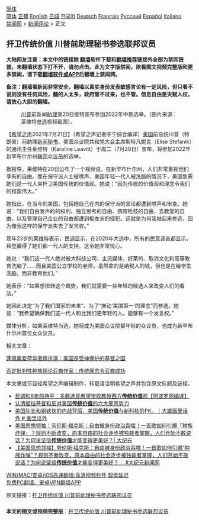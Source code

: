  <!-- 面包屑导航 --> <div class="breadcrumb"><!-- GTranslate: https://gtranslate.io/ -->  <div class="switcher notranslate">  <div class="selected">  <a href="#" onclick="return false;"> 简体</a>  </div>  <div class="option">  <a href="https://www.bannedbook.org" onclick="doGTranslate('zh-CN|zh-CN');jQuery('div.switcher div.selected a').html(jQuery(this).html());return false;" title="简体中文" class="nturl selected"> 简体</a>  <a href="https://www.bannedbook.org/zh-tw/" onclick="doGTranslate('zh-CN|zh-TW');jQuery('div.switcher div.selected a').html(jQuery(this).html());return false;" title="繁體中文" class="nturl"> 正體</a>  <a href="https://www.bannedbook.org/en/" onclick="doGTranslate('zh-CN|en');jQuery('div.switcher div.selected a').html(jQuery(this).html());return false;" title="English" class="nturl"> English</a>  <a href="https://www.bannedbook.org/ja/" onclick="doGTranslate('zh-CN|ja');jQuery('div.switcher div.selected a').html(jQuery(this).html());return false;" title="日本語" class="nturl"> 日語</a>  <a href="https://www.bannedbook.org/ko/" onclick="doGTranslate('zh-CN|ko');jQuery('div.switcher div.selected a').html(jQuery(this).html());return false;" title="한국어" class="nturl"> 한국어</a>  <a href="https://www.bannedbook.org/de/" onclick="doGTranslate('zh-CN|de');jQuery('div.switcher div.selected a').html(jQuery(this).html());return false;" title="Deutsch" class="nturl"> Deutsch</a>  <a href="https://www.bannedbook.org/fr/" onclick="doGTranslate('zh-CN|fr');jQuery('div.switcher div.selected a').html(jQuery(this).html());return false;" title="Français" class="nturl"> Français</a>  <a href="https://www.bannedbook.org/ru/" onclick="doGTranslate('zh-CN|ru');jQuery('div.switcher div.selected a').html(jQuery(this).html());return false;" title="Русский" class="nturl"> Русский</a>  <a href="https://www.bannedbook.org/es/" onclick="doGTranslate('zh-CN|es');jQuery('div.switcher div.selected a').html(jQuery(this).html());return false;" title="Español" class="nturl"> Español</a>  <a href="https://www.bannedbook.org/it/" onclick="doGTranslate('zh-CN|it');jQuery('div.switcher div.selected a').html(jQuery(this).html());return false;" title="Italiano" class="nturl"> Italiano</a>  </div>  </div>      <div class='breadcrumb-sub'><!-- Breadcrumb NavXT 6.3.0 --> <a href="https://www.bannedbook.org/" class="home">禁闻网</a> &gt; <a href="https://www.bannedbook.org/bnews/comments/" class="category">新闻评论</a> &gt; 正文</div></div><h2>扞卫传统价值 川普前助理秘书参选联邦议员</h2> <p class="notice"><b>大陆网友注意：本文中的链接除 <a href="https://github.com/bannedbook/fanqiang" >翻墙</a>软件下载和<a href="https://github.com/killgcd/justmysocks/blob/master/README.md">翻墙推荐</a>链接外全部为禁网链接，未翻墙状态下打不开，请勿点击。此为文字版禁闻，欲看图文视频完整版和更多禁闻，请下载<a href="https://github.com/bannedbook/fanqiang">翻墙软件或APP</a>后翻墙上禁闻网。</p><p>备注：翻墙看新闻非常安全，翻墙以真实身份发表敏感言论有一定风险，但只看不说则没有任何风险，翻的人太多，政府管不过来，也不管。信息自由是天赋人权，请放心大胆的翻墙。</b></p>  <div class="entry"> <figure> <p><figcaption><a href="https://www.bannedbook.org/bnews/tag/%e5%b7%9d%e6%99%ae/" class="st_tag internal_tag" rel="tag" title="标签 川普 下的日志">川普</a>前新闻<a href="https://www.bannedbook.org/bnews/tag/%E5%8A%A9%E7%90%86/" class="st_tag internal_tag" rel="tag" title="标签 助理 下的日志">助理</a>莱20日维特宣布参加2022年中期选举。（图片来源：莱维特<a href="https://www.bannedbook.org/bnews/tag/%E5%8F%82%E9%80%89/" class="st_tag internal_tag" rel="tag" title="标签 参选 下的日志">参选</a>视频截图）。</figcaption></figure> <p>【<span class='wp_keywordlink_affiliate'><a href="https://www.soundofhope.org" title="希望之声" target="_blank">希望之声</a></span>2021年7月21日】（希望之声记者宇宁综合编译）<a href="https://www.bannedbook.org/bnews/tag/%e7%be%8e%e5%9b%bd/" class="st_tag internal_tag" rel="tag" title="标签 美国 下的日志">美国</a>前总统川普（特朗普）前助理<span class='wp_keywordlink_affiliate'><a href="https://www.bannedbook.org/" title="新闻">新闻</a></span><a href="https://www.bannedbook.org/bnews/tag/%E7%A7%98%E4%B9%A6/" class="st_tag internal_tag" rel="tag" title="标签 秘书 下的日志">秘书</a>、美国众议院共和党大会主席斯特凡妮克（Elise Stefanik）的通讯主任莱维特（Karoline Leavitt）于周二（7月20日）宣布，将参加2022年新罕布什尔州<a href="https://www.bannedbook.org/bnews/tag/%E8%81%94%E9%82%A6/" class="st_tag internal_tag" rel="tag" title="标签 联邦 下的日志">联邦</a>众<a href="https://www.bannedbook.org/bnews/tag/%e8%ae%ae%e5%91%98/" class="st_tag internal_tag" rel="tag" title="标签 议员 下的日志">议员</a>的选举。</p> <p>据报导，莱维特在20日公布了一个视频说，在新罕布什尔州，人们非常重视他们享有的自由。而在保守派人士被噤声、美国年轻一代人被洗脑的情况下，美国急需她们这一代人来扞卫美国传统的价值观。她说：“因为传统的价值观和理念令我们的祖国伟大。”</p> <p>她指出，在当今的美国，包括她自己在内的保守派的言论都遭到噤声和审查。她说：“我们自由发声的的权利、独立思考的自由、携带枪枝的自由、去教堂的自由，以及管理自己企业的自由都遭到极左派的侵犯。这就是为何我站起来参选，因为像我这样的保守派失去了发言权。”</p>  <p>现年23岁的莱维特表示，民调显示，在2020年大选中，所有的民意调查都显示，拜登赢得了她们那一代人的支持。这令她非常忧心。</p> <p>她说：“我们这一代人绝对被大科技公司、主流媒体、好莱坞、取消文化和高等教育洗脑了&#8230;&#8230;而且美国公立学校的老师，虽然拿的是纳税人的钱，但也是在给学生洗脑，而非教育他们。”</p> <p>她表示：“如果想扭转这个趋势，我们就需要一些年轻的候选人来改变人们的看法。”</p>  <p>她因此决定“为了我们国家的未来”、为了“推动‘美国第一’的理念”而参选。她说：“我希望确保我们这一代人和比我们更年轻的人，能够有一个发言权。”</p> <p>媒体分析，如果莱维特当选，她将成为美国众议院最年轻的众议员，也成为新罕布什尔州首位女众议员。</p> <p>相关文章：</p>  <p><a data-ved="2ahUKEwjIrO_2ivXxAhXuwjgGHWM8BhAQFjAAegQIBRAD" href="https://www.soundofhope.org/post/526562?lang=b5" ping="/url?sa=t&amp;source=web&amp;rct=j&amp;url=https://www.soundofhope.org/post/526562%3Flang%3Db5&amp;ved=2ahUKEwjIrO_2ivXxAhXuwjgGHWM8BhAQFjAAegQIBRAD">蓬佩奥爱荷华激情讲演：美国是受神保护的基督之国</a></p> <p><a data-ved="2ahUKEwjkqaiVi_XxAhVAyjgGHYZUCQoQFjACegQIBxAD" href="https://www.soundofhope.org/post/525692?lang=b5" ping="/url?sa=t&amp;source=web&amp;rct=j&amp;url=https://www.soundofhope.org/post/525692%3Flang%3Db5&amp;ved=2ahUKEwjkqaiVi_XxAhVAyjgGHYZUCQoQFjACegQIBxAD">否定批判性种族理论亚裔作家：传统理念令亚裔成功</a></p> <p>本文章或节目经希望之声编辑制作，转载请注明希望之声并包含原文标题及链接。 </p>  <ul class='op-related-articles' title='相关阅读'> <li><a href='https://www.bannedbook.org/bnews/cnnews/20210709/1583791.html' target='_blank'>民调和8年前持平：多数选民希望学校教授西方<b>传统价值</b>观【阿波罗网编译】</a></li> <li><a href='https://www.bannedbook.org/bnews/bannedvideo/20210427/1534346.html' target='_blank'>认清抵挡基督和反对美国<b>传统价值</b>的六大邪恶势力</a></li> <li><a href='https://www.bannedbook.org/bnews/bannedvideo/20210302/1527566.html' target='_blank'>美国队长和钢铁侠的内战背后，美国<b>传统价值</b>与新科技的PK。｜大雄画里话外 # 画里话外</a></li> <li><a href='https://www.bannedbook.org/bnews/cbnews/20210325/1512622.html' target='_blank'>美国思想领袖：劳伦斯·福克斯：自由被身份政治吞噬！一首歌如何引爆「种族炸弹」？规则不断改变，原本自由的社会逐步被独裁者掌握，人们开始不敢说话？为何说坚信<b>传统价值</b>才能变得更美好？| 大纪元</a></li> <li><a href='https://www.bannedbook.org/bnews/bannedvideo/20210325/1512256.html' target='_blank'>【美国思想领袖】劳伦斯·福克斯：自由被身份政治吞噬！一首歌如何引爆“种族炸弹”？规则不断改变，原本自由的社会逐步被独裁者掌握，人们开始不敢说话？为何说坚信<b>传统价值</b>才能变得更美好？｜ #大纪元新闻网</a></li> </ul> <p class="texttj"> <a href="https://github.com/bannedbook/fanqiang/wiki/V2ray%E6%9C%BA%E5%9C%BA" target="_blank">WIN/MAC/安卓/iOS高速翻墙:高清视频秒开,超低延迟</a><br/> <a href="https://github.com/bannedbook/fanqiang/wiki/%E7%A6%81%E9%97%BB%E7%BD%91%E5%AE%89%E5%8D%93%E7%BF%BB%E5%A2%99%E6%96%B0%E9%97%BBAPP" target="_blank">免费PC翻墙、安卓VPN翻墙APP</a></p><p>原文链接：<a class="src_link"  href="https://www.soundofhope.org/post/527945" target="_blank">扞卫传统价值 川普前助理秘书参选联邦议员</a></p><a name='sharetosocial'></a>  <div style="margin-bottom:5px;padding-bottom:5px;clear:both"> <div id="archive-pix-1" class="banner-ads"> <!-- AuctionX Display platform tag START --> <div id="26318x728x90x621x_ADSLOT2" clicktrack="%%CLICK_URL_ESC%%"></div> <!-- AuctionX Display platform tag END --> </div> <div id="archive-pix-2" class="banner-ads"> <!-- AuctionX Display platform tag START --> <div id="26315x300x250x621x_ADSLOT2" clicktrack="%%CLICK_URL_ESC%%"></div> <!-- AuctionX Display platform tag END --> </div> </div>  <div id="archive-pix-1" class="banner-ads"> <!-- AuctionX Display platform tag START --> <div id="26318x728x90x621x_ADSLOT3" clicktrack="%%CLICK_URL_ESC%%"></div> <!-- AuctionX Display platform tag END --> </div> <div><b>本文的图文或视频完整版</b>：<a href='https://www.bannedbook.org/bnews/comments/20210722/1591748.html'>扞卫传统价值 川普前助理秘书参选联邦议员</a></div>  </div><!--END ENTRY--> 